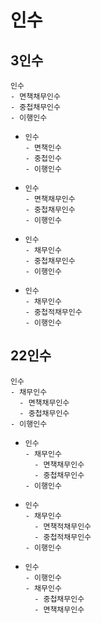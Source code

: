 # 인수
## 3인수
```
인수
- 면책채무인수
- 중첩채무인수
- 이행인수
```
- ```
  인수
  - 면책인수
  - 중첩인수
  - 이행인수
  ```
- ```
  인수
  - 면책채무인수
  - 중첩채무인수
  - 이행인수
  ```
- ```
  인수
  - 채무인수
  - 중첩채무인수
  - 이행인수
  ```
- ```
  인수
  - 채무인수
  - 중첩적채무인수
  - 이행인수
  ```

## 22인수
```
인수
- 채무인수
  - 면책채무인수
  - 중첩채무인수
- 이행인수
```
- ```
  인수
  - 채무인수
    - 면책채무인수
    - 중첩채무인수
  - 이행인수
  ```
- ```
  인수
  - 채무인수
    - 면책적채무인수
    - 중첩적채무인수
  - 이행인수
  ```
- ```
  인수
  - 이행인수
  - 채무인수
    - 중첩채무인수
    - 면책채무인수
  ```

